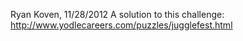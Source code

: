 Ryan Koven, 11/28/2012
A solution to this challenge: http://www.yodlecareers.com/puzzles/jugglefest.html
